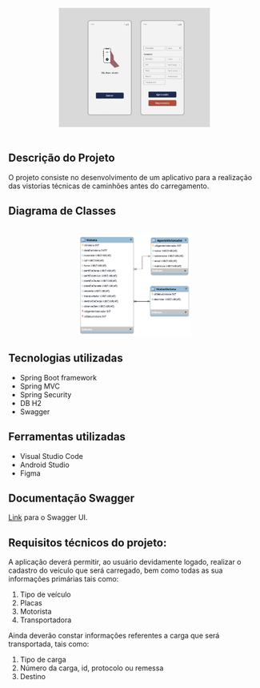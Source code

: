 </br>
<div align="center">
  <img src="vistoria-app/vistoria-app/assets/tela-inicial-vistoriaApp.png" width="60%" />
</div>
</br>

<h2>Descrição do Projeto</h2>
<p>O projeto consiste no desenvolvimento de um aplicativo para a realização das vistorias técnicas de caminhões antes do carregamento.</p>


<h2>Diagrama de Classes</h2>
</br>
<div align="center">
  <img src="vistoria-app/vistoria-app/assets/diagrama-de-classes-vistoriaApp.png" width="45%" />
</div>


<h2>Tecnologias utilizadas</h2>

* Spring Boot framework
* Spring MVC
* Spring Security
* DB H2
* Swagger

<h2>Ferramentas utilizadas</h2>

* Visual Studio Code
* Android Studio
* Figma


<h2>Documentação Swagger</h2>
<p><a href="http://localhost:8080/swagger-ui/index.html">Link</a> para o Swagger UI.</p>


<h2>Requisitos técnicos do projeto:</h2>

A aplicação deverá permitir, ao usuário devidamente logado, realizar o cadastro do veículo que será carregado, bem como todas as sua informações primárias tais como:

1. Tipo de veículo
2. Placas
3. Motorista
4. Transportadora

Ainda deverão constar informações referentes a carga que será transportada, tais como:

1. Tipo de carga
2. Número da carga, id, protocolo ou remessa
3. Destino